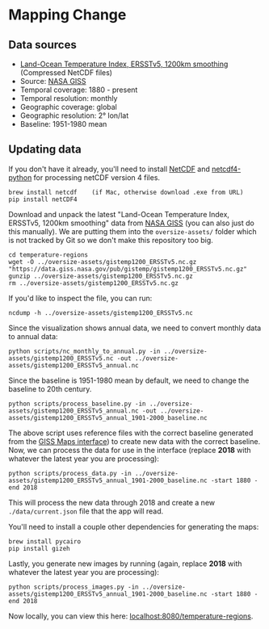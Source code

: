 # Mapping Change

## Data sources

- [Land-Ocean Temperature Index, ERSSTv5, 1200km smoothing](https://data.giss.nasa.gov/gistemp/) (Compressed NetCDF files)
- Source: [NASA GISS](https://data.giss.nasa.gov/gistemp/)
- Temporal coverage: 1880 - present
- Temporal resolution: monthly
- Geographic coverage: global
- Geographic resolution: 2° lon/lat
- Baseline: 1951-1980 mean

## Updating data

If you don't have it already, you'll need to install [NetCDF](http://geog.uoregon.edu/bartlein/courses/geog490/install_netCDF.html) and [netcdf4-python](http://unidata.github.io/netcdf4-python/) for processing netCDF version 4 files.

```
brew install netcdf    (if Mac, otherwise download .exe from URL)
pip install netCDF4
```

Download and unpack the latest "Land-Ocean Temperature Index, ERSSTv5, 1200km smoothing" data from [NASA GISS](https://data.giss.nasa.gov/gistemp/) (you can also just do this manually). We are putting them into the `oversize-assets/` folder which is not tracked by Git so we don't make this repository too big.

```
cd temperature-regions
wget -O ../oversize-assets/gistemp1200_ERSSTv5.nc.gz "https://data.giss.nasa.gov/pub/gistemp/gistemp1200_ERSSTv5.nc.gz"
gunzip ../oversize-assets/gistemp1200_ERSSTv5.nc.gz
rm ../oversize-assets/gistemp1200_ERSSTv5.nc.gz
```

If you'd like to inspect the file, you can run:

```
ncdump -h ../oversize-assets/gistemp1200_ERSSTv5.nc
```

Since the visualization shows annual data, we need to convert monthly data to annual data:

```
python scripts/nc_monthly_to_annual.py -in ../oversize-assets/gistemp1200_ERSSTv5.nc -out ../oversize-assets/gistemp1200_ERSSTv5_annual.nc
```

Since the baseline is 1951-1980 mean by default, we need to change the baseline to 20th century.

```
python scripts/process_baseline.py -in ../oversize-assets/gistemp1200_ERSSTv5_annual.nc -out ../oversize-assets/gistemp1200_ERSSTv5_annual_1901-2000_baseline.nc
```

The above script uses reference files with the correct baseline generated from the [GISS Maps interface](https://data.giss.nasa.gov/gistemp/maps/)) to create new data with the correct baseline. Now, we can process the data for use in the interface (replace **2018** with whatever the latest year you are processing):

```
python scripts/process_data.py -in ../oversize-assets/gistemp1200_ERSSTv5_annual_1901-2000_baseline.nc -start 1880 -end 2018
```

This will process the new data through 2018 and create a new `./data/current.json` file that the app will read.

You'll need to install a couple other dependencies for generating the maps:

```
brew install pycairo
pip install gizeh
```

Lastly, you generate new images by running (again, replace **2018** with whatever the latest year you are processing):

```
python scripts/process_images.py -in ../oversize-assets/gistemp1200_ERSSTv5_annual_1901-2000_baseline.nc -start 1880 -end 2018
```

Now locally, you can view this here: [localhost:8080/temperature-regions](http://localhost:8080/temperature-regions/).
